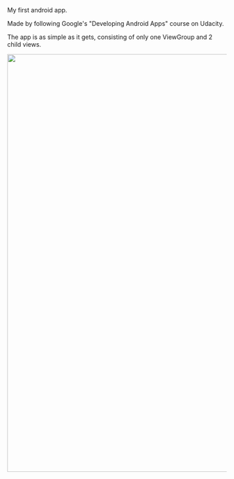 My first android app.

Made by following Google's "Developing Android Apps" course on Udacity.

The app is as simple as it gets, consisting of only one ViewGroup and 2 child views.

<a href="url"><img src="https://user-images.githubusercontent.com/21992370/44466570-e1aa5180-a620-11e8-9c63-bc4071719378.png" align="left" height="960" width="540" ></a>
